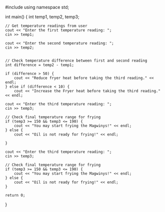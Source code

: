 #include <iostream>
using namespace std;

int main() {
    int temp1, temp2, temp3;

    
    
    // Get temperature readings from user
    cout << "Enter the first temperature reading: ";
    cin >> temp1;
    
    cout << "Enter the second temperature reading: ";
    cin >> temp2;

   
    // Check temperature difference between first and second reading
    int difference = temp2 - temp1;
    
    if (difference > 50) {
        cout << "Reduce fryer heat before taking the third reading." << endl;
    } else if (difference < 10) {
        cout << "Increase the Fryer heat before taking the third reading." << endl;
 
    cout << "Enter the third temperature reading: ";
    cin >> temp3;
    
    // Check final temperature range for frying
    if (temp3 >= 150 && temp3 <= 190) {
        cout << "You may start frying the Magwinys!" << endl;
    } else {
        cout << "Oil is not ready for frying!" << endl;
    
    }
    
    cout << "Enter the third temperature reading: ";
    cin >> temp3;
    
    // Check final temperature range for frying
    if (temp3 >= 150 && temp3 <= 190) {
        cout << "You may start frying the Magwinys!" << endl;
    } else {
        cout << "Oil is not ready for frying!" << endl;
    }
    
    return 0;
}
   
    
  
